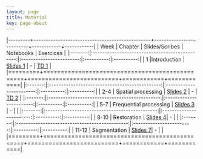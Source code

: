 ```yaml
---
layout: page
title: Material
key: page-about
---
```

 

|---------+------------------------------------------------+--------------------------+------------+------------|
| Week    |          Chapter                               | Slides/Scribes           | Notebooks  |  Exercices |
|:-------:|:----------------------------------------------:|:------------------------:|:----------:|:----------:|
|   1     |Introduction                                    | [Slides 1](slides#intro) |      -     |   [TD 1](td/TD.df)            |
|=========+================================================+==========================+============+============|
|:-------:|:----------------------------------------------:|:------------------------:|:----------:|:----------:|
|  2-4    | Spatial processing                             | [Slides 2](slides#)      |      -     |  [TD 2](td/TD2.df)          |
|:-------:|:----------------------------------------------:|:------------------------:|:----------:|:----------:|
|  5-7    | Frequential processing                         | [Slides 3](slides#)   |      -     |            |
|:-------:|:----------------------------------------------:|:------------------------:|:----------:|:----------:|
|  8-10   | Restoration                                    | [Slides 4](slides#)|      -     |            |
|:-------:|:----------------------------------------------:|:------------------------:|:----------:|:----------:|
| 11-12   | Segmentation                                   | [Slides 7](slides#)|      -     |            |
|=========+================================================+==========================+============+============|
